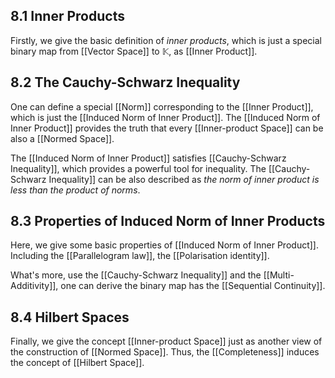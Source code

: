 
## 8.1 Inner Products

Firstly, we give the basic definition of *inner products*, which is just a special binary map from [[Vector Space]] to $\mathbb K$, as [[Inner Product]].


## 8.2 The Cauchy-Schwarz Inequality

One can define a special [[Norm]] corresponding to the [[Inner Product]], which is just the [[Induced Norm of Inner Product]]. The [[Induced Norm of Inner Product]] provides the truth that every [[Inner-product Space]] can be also a [[Normed Space]].

The [[Induced Norm of Inner Product]] satisfies [[Cauchy-Schwarz Inequality]], which provides a powerful tool for inequality. The [[Cauchy-Schwarz Inequality]] can be also described as *the norm of inner product is less than the product of norms*.



## 8.3 Properties of  Induced Norm of Inner Products

Here, we give some basic properties of [[Induced Norm of Inner Product]]. Including the [[Parallelogram law]], the [[Polarisation identity]].

What's more, use the [[Cauchy-Schwarz Inequality]] and the [[Multi-Additivity]], one can derive the binary map has the [[Sequential Continuity]].

## 8.4 Hilbert Spaces

Finally, we give the concept [[Inner-product Space]] just as another view of the construction of [[Normed Space]]. Thus, the [[Completeness]] induces the concept of [[Hilbert Space]].

